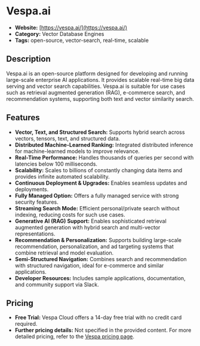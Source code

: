 # Vespa.ai

- **Website:** [https://vespa.ai/](https://vespa.ai/)
- **Category:** Vector Database Engines
- **Tags:** open-source, vector-search, real-time, scalable

## Description
Vespa.ai is an open-source platform designed for developing and running large-scale enterprise AI applications. It provides scalable real-time big data serving and vector search capabilities. Vespa.ai is suitable for use cases such as retrieval augmented generation (RAG), e-commerce search, and recommendation systems, supporting both text and vector similarity search.

## Features
- **Vector, Text, and Structured Search:** Supports hybrid search across vectors, tensors, text, and structured data.
- **Distributed Machine-Learned Ranking:** Integrated distributed inference for machine-learned models to improve relevance.
- **Real-Time Performance:** Handles thousands of queries per second with latencies below 100 milliseconds.
- **Scalability:** Scales to billions of constantly changing data items and provides infinite automated scalability.
- **Continuous Deployment & Upgrades:** Enables seamless updates and deployments.
- **Fully Managed Option:** Offers a fully managed service with strong security features.
- **Streaming Search Mode:** Efficient personal/private search without indexing, reducing costs for such use cases.
- **Generative AI (RAG) Support:** Enables sophisticated retrieval augmented generation with hybrid search and multi-vector representations.
- **Recommendation & Personalization:** Supports building large-scale recommendation, personalization, and ad targeting systems that combine retrieval and model evaluation.
- **Semi-Structured Navigation:** Combines search and recommendation with structured navigation, ideal for e-commerce and similar applications.
- **Developer Resources:** Includes sample applications, documentation, and community support via Slack.

## Pricing
- **Free Trial:** Vespa Cloud offers a 14-day free trial with no credit card required.
- **Further pricing details:** Not specified in the provided content. For more detailed pricing, refer to the [Vespa pricing page](https://vespa.ai/).
